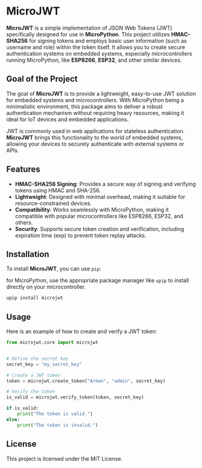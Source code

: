
# MicroJWT

**MicroJWT** is a simple implementation of JSON Web Tokens (JWT) specifically designed for use in **MicroPython**. This project utilizes **HMAC-SHA256** for signing tokens and employs basic user information (such as username and role) within the token itself. It allows you to create secure authentication systems on embedded systems, especially microcontrollers running MicroPython, like **ESP8266**, **ESP32**, and other similar devices.

## Goal of the Project

The goal of **MicroJWT** is to provide a lightweight, easy-to-use JWT solution for embedded systems and microcontrollers. With MicroPython being a minimalistic environment, this package aims to deliver a robust authentication mechanism without requiring heavy resources, making it ideal for IoT devices and embedded applications.

JWT is commonly used in web applications for stateless authentication. **MicroJWT** brings this functionality to the world of embedded systems, allowing your devices to securely authenticate with external systems or APIs.

## Features

- **HMAC-SHA256 Signing**: Provides a secure way of signing and verifying tokens using HMAC and SHA-256.
- **Lightweight**: Designed with minimal overhead, making it suitable for resource-constrained devices.
- **Compatibility**: Works seamlessly with MicroPython, making it compatible with popular microcontrollers like ESP8266, ESP32, and others.
- **Security**: Supports secure token creation and verification, including expiration time (exp) to prevent token replay attacks.

## Installation

To install **MicroJWT**, you can use `pip`:

 for MicroPython, use the appropriate package manager like `upip` to install directly on your microcontroller.

```bash
upip install microjwt
```

## Usage

Here is an example of how to create and verify a JWT token:

```python
from microjwt.core import microjwt


# Define the secret key
secret_key = "my_secret_key"

# Create a JWT token
token = microjwt.create_token("Arman", "admin", secret_key)

# Verify the token
is_valid = microjwt.verify_token(token, secret_key)

if is_valid:
    print("The token is valid.")
else:
    print("The token is invalid.")
```



## License

This project is licensed under the MIT License.

